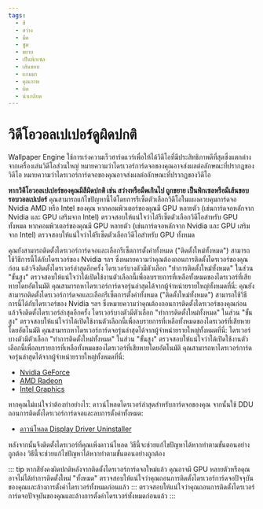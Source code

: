 ```yaml
---
tags:
  - สี
  - สว่าง
  - มืด
  - ซูม
  - ขยาย
  - เป็นพิกเซล
  - เส้นขอบ
  - แกมมา
  - คุณภาพ
  - ผิด
  - น่าเกลียด
---
```


# วิดีโอวอลเปเปอร์ดูผิดปกติ

Wallpaper Engine ใช้การเร่งความเร็วฮาร์ดแวร์เพื่อให้ได้วิดีโอที่มีประสิทธิภาพดีที่สุดซึ่งแตกต่างจากเครื่องเล่นวิดีโอส่วนใหญ่ หมายความว่าไดรเวอร์การ์ดจอของคุณอาจส่งผลต่อลักษณะที่ปรากฏของวิดีโอ หมายความว่าไดรเวอร์การ์ดจอของคุณอาจส่งผลต่อลักษณะที่ปรากฏของวิดีโอ

**หากวิดีโอวอลเปเปอร์ของคุณมีสีผิดปกติ เช่น สว่างหรือมืดเกินไป ถูกขยาย เป็นพิกเซลหรือมีเส้นขอบรอบวอลเปเปอร์** คุณสามารถแก้ไขปัญหานี้ได้โดยการรีเซ็ตตัวเลือกวิดีโอในแผงควบคุมการ์ดจอ Nvidia AMD หรือ Intel ของคุณ หากคอมพิวเตอร์ของคุณมี GPU หลายตัว (เช่นการ์ดจอหลักจาก Nvidia และ GPU เสริมจาก Intel) ตรวจสอบให้แน่ใจว่าได้รีเซ็ตตัวเลือกวิดีโอสำหรับ GPU ทั้งหมด หากคอมพิวเตอร์ของคุณมี GPU หลายตัว (เช่นการ์ดจอหลักจาก Nvidia และ GPU เสริมจาก Intel) ตรวจสอบให้แน่ใจว่าได้รีเซ็ตตัวเลือกวิดีโอสำหรับ GPU ทั้งหมด

คุณยังสามารถติดตั้งไดรเวอร์การ์ดจอและเลือกรีเซ็ตการตั้งค่าทั้งหมด ("ติดตั้งใหม่ทั้งหมด") สามารถใช้วิธีการนี้ได้กับไดรเวอร์ของ Nvidia ฯลฯ ซึ่งหมายความว่าคุณต้องถอนการติดตั้งไดรเวอร์ของคุณก่อน แล้วจึงติดตั้งไดรเวอร์ล่าสุดอีกครั้ง ไดรเวอร์บางตัวมีตัวเลือก "ทำการติดตั้งใหม่ทั้งหมด" ในส่วน "ขั้นสูง" ตรวจสอบให้แน่ใจว่าได้เปิดใช้งานตัวเลือกนี้เพื่อลบรายการที่เหลือทั้งหมดของไดรเวอร์ที่เสียหายโดยอัตโนมัติ คุณสามารถหาไดรเวอร์การ์ดจอรุ่นล่าสุดได้จากผู้จำหน่ายรายใหญ่ทั้งหมดที่นี่: คุณยังสามารถติดตั้งไดรเวอร์การ์ดจอและเลือกรีเซ็ตการตั้งค่าทั้งหมด ("ติดตั้งใหม่ทั้งหมด") สามารถใช้วิธีการนี้ได้กับไดรเวอร์ของ Nvidia ฯลฯ ซึ่งหมายความว่าคุณต้องถอนการติดตั้งไดรเวอร์ของคุณก่อน แล้วจึงติดตั้งไดรเวอร์ล่าสุดอีกครั้ง ไดรเวอร์บางตัวมีตัวเลือก "ทำการติดตั้งใหม่ทั้งหมด" ในส่วน "ขั้นสูง" ตรวจสอบให้แน่ใจว่าได้เปิดใช้งานตัวเลือกนี้เพื่อลบรายการที่เหลือทั้งหมดของไดรเวอร์ที่เสียหายโดยอัตโนมัติ คุณสามารถหาไดรเวอร์การ์ดจอรุ่นล่าสุดได้จากผู้จำหน่ายรายใหญ่ทั้งหมดที่นี่: ไดรเวอร์บางตัวมีตัวเลือก "ทำการติดตั้งใหม่ทั้งหมด" ในส่วน "ขั้นสูง" ตรวจสอบให้แน่ใจว่าได้เปิดใช้งานตัวเลือกนี้เพื่อลบรายการที่เหลือทั้งหมดของไดรเวอร์ที่เสียหายโดยอัตโนมัติ คุณสามารถหาไดรเวอร์การ์ดจอรุ่นล่าสุดได้จากผู้จำหน่ายรายใหญ่ทั้งหมดที่นี่:

* [Nvidia GeForce](https://www.nvidia.com/Download/index.aspx)
* [AMD Radeon](https://www.amd.com/support)
* [Intel Graphics](https://downloadcenter.intel.com/product/80939/Graphics-Drivers)

หากคุณไม่แน่ใจว่าต้องทำอย่างไร: ดาวน์โหลดไดรเวอร์ล่าสุดสำหรับการ์ดจอของคุณ จากนั้นใช้ DDU ถอนการติดตั้งไดรเวอร์การ์ดจอและลบการตั้งค่าทั้งหมด:

* [ดาวน์โหลด Display Driver Uninstaller](https://www.guru3d.com/files-details/display-driver-uninstaller-download.html)

หลังจากนั้นจึงติดตั้งไดรเวอร์ที่คุณเพิ่งดาวน์โหลด วิธีนี้จะช่วยแก้ไขปัญหาได้หากทำตามขั้นตอนอย่างถูกต้อง วิธีนี้จะช่วยแก้ไขปัญหาได้หากทำตามขั้นตอนอย่างถูกต้อง

::: tip หากสียังคงผิดปกติหลังจากติดตั้งไดรเวอร์การ์ดจอใหม่แล้ว คุณอาจมี GPU หลายตัวหรือคุณอาจไม่ได้ทำการติดตั้งใหม่ "ทั้งหมด" ตรวจสอบให้แน่ใจว่าคุณถอนการติดตั้งไดรเวอร์การ์ดจอปัจจุบันของคุณและล้างการตั้งค่าไดรเวอร์ทั้งหมดก่อนแล้ว ::: ตรวจสอบให้แน่ใจว่าคุณถอนการติดตั้งไดรเวอร์การ์ดจอปัจจุบันของคุณและล้างการตั้งค่าไดรเวอร์ทั้งหมดก่อนแล้ว :::